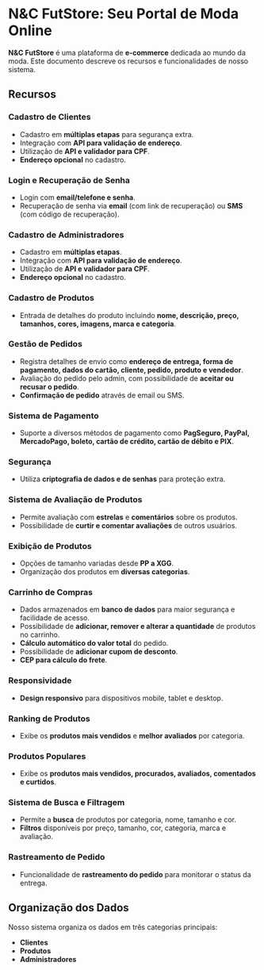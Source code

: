 # N&C FutStore: Seu Portal de Moda Online

**N&C FutStore** é uma plataforma de **e-commerce** dedicada ao mundo da moda. Este documento descreve os recursos e funcionalidades de nosso sistema. 

## Recursos

### Cadastro de Clientes
- Cadastro em **múltiplas etapas** para segurança extra.
- Integração com **API para validação de endereço**.
- Utilização de **API e validador para CPF**.
- **Endereço opcional** no cadastro.

### Login e Recuperação de Senha
- Login com **email/telefone e senha**.
- Recuperação de senha via **email** (com link de recuperação) ou **SMS** (com código de recuperação).

### Cadastro de Administradores
- Cadastro em **múltiplas etapas**.
- Integração com **API para validação de endereço**.
- Utilização de **API e validador para CPF**.
- **Endereço opcional** no cadastro.

### Cadastro de Produtos
- Entrada de detalhes do produto incluindo **nome, descrição, preço, tamanhos, cores, imagens, marca e categoria**.

### Gestão de Pedidos
- Registra detalhes de envio como **endereço de entrega, forma de pagamento, dados do cartão, cliente, pedido, produto e vendedor**.
- Avaliação do pedido pelo admin, com possibilidade de **aceitar ou recusar o pedido**.
- **Confirmação de pedido** através de email ou SMS.

### Sistema de Pagamento
- Suporte a diversos métodos de pagamento como **PagSeguro, PayPal, MercadoPago, boleto, cartão de crédito, cartão de débito e PIX**.

### Segurança
- Utiliza **criptografia de dados e de senhas** para proteção extra.

### Sistema de Avaliação de Produtos
- Permite avaliação com **estrelas** e **comentários** sobre os produtos.
- Possibilidade de **curtir e comentar avaliações** de outros usuários.

### Exibição de Produtos
- Opções de tamanho variadas desde **PP a XGG**.
- Organização dos produtos em **diversas categorias**.

### Carrinho de Compras
- Dados armazenados em **banco de dados** para maior segurança e facilidade de acesso.
- Possibilidade de **adicionar, remover e alterar a quantidade** de produtos no carrinho.
- **Cálculo automático do valor total** do pedido.
- Possibilidade de **adicionar cupom de desconto**.
- **CEP para cálculo do frete**.

### Responsividade
- **Design responsivo** para dispositivos mobile, tablet e desktop.

### Ranking de Produtos
- Exibe os **produtos mais vendidos** e **melhor avaliados** por categoria.

### Produtos Populares
- Exibe os **produtos mais vendidos, procurados, avaliados, comentados e curtidos**.

### Sistema de Busca e Filtragem
- Permite a **busca** de produtos por categoria, nome, tamanho e cor.
- **Filtros** disponíveis por preço, tamanho, cor, categoria, marca e avaliação.

### Rastreamento de Pedido
- Funcionalidade de **rastreamento do pedido** para monitorar o status da entrega.

## Organização dos Dados
Nosso sistema organiza os dados em três categorias principais: 
- **Clientes**
- **Produtos**
- **Administradores**
